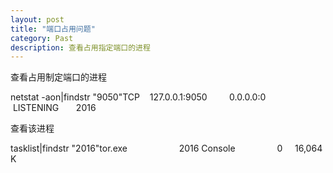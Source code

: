 ```yaml
---
layout: post
title: "端口占用问题"
category: Past
description: 查看占用指定端口的进程
---
```

查看占用制定端口的进程

netstat -aon|findstr "9050"TCP &nbsp; &nbsp;127.0.0.1:9050 &nbsp; &nbsp; &nbsp; &nbsp; 0.0.0.0:0 &nbsp; &nbsp; &nbsp; &nbsp; &nbsp; &nbsp; &nbsp;LISTENING &nbsp; &nbsp; &nbsp; 2016

查看该进程

tasklist|findstr "2016"tor.exe &nbsp; &nbsp; &nbsp; &nbsp; &nbsp; &nbsp; &nbsp; &nbsp; &nbsp; &nbsp; 2016 Console &nbsp; &nbsp; &nbsp; &nbsp; &nbsp; &nbsp; &nbsp; &nbsp; 0 &nbsp; &nbsp; 16,064 K



